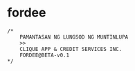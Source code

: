 # fordee

    /*
        PAMANTASAN NG LUNGSOD NG MUNTINLUPA
        >>
        CLIQUE APP & CREDIT SERVICES INC.
        FORDEE@BETA-v0.1
    */
